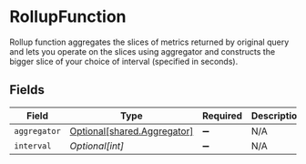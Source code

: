 # RollupFunction

Rollup function aggregates the slices of metrics returned by original query and lets you operate on the slices using aggregator and constructs the bigger slice of your choice of interval (specified in seconds).


## Fields

| Field                                                            | Type                                                             | Required                                                         | Description                                                      |
| ---------------------------------------------------------------- | ---------------------------------------------------------------- | ---------------------------------------------------------------- | ---------------------------------------------------------------- |
| `aggregator`                                                     | [Optional[shared.Aggregator]](../../models/shared/aggregator.md) | :heavy_minus_sign:                                               | N/A                                                              |
| `interval`                                                       | *Optional[int]*                                                  | :heavy_minus_sign:                                               | N/A                                                              |